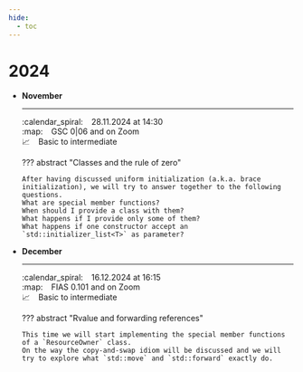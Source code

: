 ```yaml
---
hide:
  - toc
---
```


# 2024

<div class="grid cards" markdown>

-   __November__

    ---

    :calendar_spiral: &ensp; 28.11.2024 at 14:30 <br>
    :map: &ensp; GSC 0|06 and on Zoom <br>
    :chart_with_upwards_trend: &ensp; Basic to intermediate

    ??? abstract "Classes and the rule of zero"

        After having discussed uniform initialization (a.k.a. brace initialization), we will try to answer together to the following questions.
        What are special member functions?
        When should I provide a class with them?
        What happens if I provide only some of them?
        What happens if one constructor accept an `std::initializer_list<T>` as parameter?

-   __December__

    ---

    :calendar_spiral: &ensp; 16.12.2024 at 16:15 <br>
    :map: &ensp; FIAS 0.101 and on Zoom <br>
    :chart_with_upwards_trend: &ensp; Basic to intermediate

    ??? abstract "Rvalue and forwarding references"

        This time we will start implementing the special member functions of a `ResourceOwner` class.
        On the way the copy-and-swap idiom will be discussed and we will try to explore what `std::move` and `std::forward` exactly do.

</div>